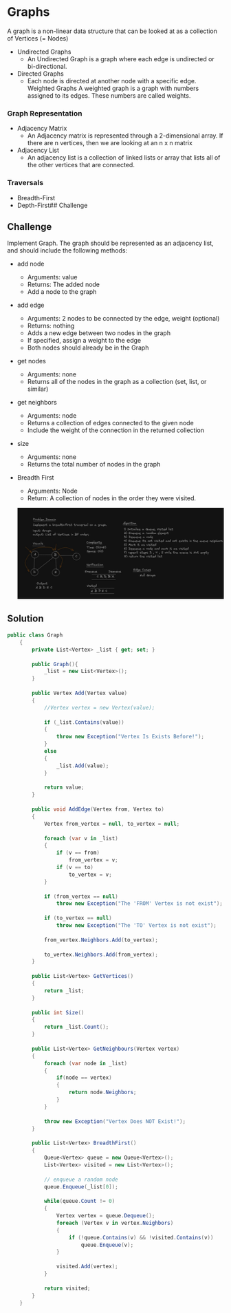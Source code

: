 ﻿# Graphs
A graph is a non-linear data structure that can be looked at as a collection of Vertices (= Nodes)

- Undirected Graphs
    - An Undirected Graph is a graph where each edge is undirected or bi-directional.
- Directed Graphs
    - Each node is directed at another node with a specific edge.
Weighted Graphs
A weighted graph is a graph with numbers assigned to its edges. These numbers are called weights.

### Graph Representation
- Adjacency Matrix
    - An Adjacency matrix is represented through a 2-dimensional array. If there are n vertices, then we are looking at an n x n matrix
- Adjacency List
    - An adjacency list is a collection of linked lists or array that lists all of the other vertices that are connected.

### Traversals
- Breadth-First
- Depth-First## Challenge

## Challenge
Implement Graph. The graph should be represented as an adjacency list, and should include the following methods:

- add node
    - Arguments: value
    - Returns: The added node
    - Add a node to the graph

- add edge
    - Arguments: 2 nodes to be connected by the edge, weight (optional)
    - Returns: nothing
    - Adds a new edge between two nodes in the graph
    - If specified, assign a weight to the edge
    - Both nodes should already be in the Graph

- get nodes
    - Arguments: none
    - Returns all of the nodes in the graph as a collection (set, list, or similar)

- get neighbors
    - Arguments: node
    - Returns a collection of edges connected to the given node
    - Include the weight of the connection in the returned collection

- size
    - Arguments: none
    - Returns the total number of nodes in the graph

- Breadth First
    - Arguments: Node
    - Return: A collection of nodes in the order they were visited.

    ![image](./bfs.jpg)

## Solution

```c#
public class Graph
    {
        private List<Vertex> _list { get; set; }
        
        public Graph(){
            _list = new List<Vertex>();
        }

        public Vertex Add(Vertex value)
        {
            //Vertex vertex = new Vertex(value);

            if (_list.Contains(value))
            {
                throw new Exception("Vertex Is Exists Before!");
            }
            else
            {
                _list.Add(value);
            }

            return value;
        }

        public void AddEdge(Vertex from, Vertex to)
        {
            Vertex from_vertex = null, to_vertex = null;

            foreach (var v in _list)
            {
                if (v == from)
                    from_vertex = v;
                if (v == to)
                    to_vertex = v;
            }

            if (from_vertex == null)
                throw new Exception("The 'FROM' Vertex is not exist");

            if (to_vertex == null)
                throw new Exception("The 'TO' Vertex is not exist");

            from_vertex.Neighbors.Add(to_vertex);

            to_vertex.Neighbors.Add(from_vertex);
        }

        public List<Vertex> GetVertices()
        {
            return _list;
        }

        public int Size()
        {
            return _list.Count();
        }

        public List<Vertex> GetNeighbours(Vertex vertex)
        {
            foreach (var node in _list)
            {
                if(node == vertex)
                {
                    return node.Neighbors;
                }
            }

            throw new Exception("Vertex Does NOT Exist!");
        }

        public List<Vertex> BreadthFirst()
        {
            Queue<Vertex> queue = new Queue<Vertex>();
            List<Vertex> visited = new List<Vertex>();

            // enqueue a random node
            queue.Enqueue(_list[0]);

            while(queue.Count != 0)
            {
                Vertex vertex = queue.Dequeue();
                foreach (Vertex v in vertex.Neighbors)
                {
                    if (!queue.Contains(v) && !visited.Contains(v))
                        queue.Enqueue(v);
                }

                visited.Add(vertex);
            }

            return visited;
        }
    }
```
